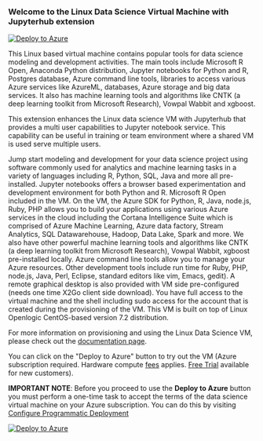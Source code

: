 ### Welcome to the Linux Data Science Virtual Machine with Jupyterhub extension


[![Deploy to Azure](http://azuredeploy.net/deploybutton.svg)](https://azuredeploy.net/)

This Linux based virtual machine contains popular tools for data science modeling and development activities. The main tools include Microsoft R Open, Anaconda Python distribution, Jupyter notebooks for Python and R, Postgres database, Azure command line tools, libraries to access various Azure services like AzureML, databases, Azure storage and big data services. It also has machine learning tools and algorithms like CNTK (a deep learning toolkit from Microsoft Research), Vowpal Wabbit and xgboost. 

This extension enhances the Linux data science VM with  Jupyterhub that provides a multi user capabilities to Jupyter notebook service. 
This capability can be useful in training or team environment where a shared VM is used serve multiple users. 

Jump start modeling and development for your data science project using software commonly used for analytics and machine learning tasks in a variety of languages including R, Python, SQL, Java and more all pre-installed. Jupyter notebooks offers a browser based experimentation and development environment for both Python and R. Microsoft R Open included in the VM. On the VM, the Azure SDK for Python, R, Java, node.js, Ruby, PHP allows you to build your applications using various Azure services in the cloud including the Cortana Intelligence Suite which is comprised of Azure Machine Learning, Azure data factory, Stream Analytics, SQL Datawarehouse, Hadoop, Data Lake, Spark and more. We also have other powerful machine learning tools and algorithms like CNTK (a deep learning toolkit from Microsoft Research), Vowpal Wabbit, xgboost pre-installed locally. Azure command line tools allow you to manage your Azure resources. Other development tools include run time for Ruby, PHP, node.js, Java, Perl, Eclipse, standard editors like vim, Emacs, gedit). A remote graphical desktop is also provided with VM side pre-configured (needs one time X2Go client side download). You have full access to the virtual machine and the shell including sudo access for the account that is created during the provisioning of the VM. This VM is built on top of Linux Openlogic CentOS-based version 7.2 distribution. 

For more information on provisioning and using the Linux Data Science VM, please check out the [documentation page](https://azure.microsoft.com/documentation/articles/machine-learning-data-science-linux-dsvm-intro/).

You can click on the "Deploy to Azure" button to try out the VM (Azure subscription required. Hardware compute [fees](https://azure.microsoft.com/en-us/marketplace/partners/microsoft-ads/linux-data-science-vm/) applies. [Free Trial](https://azure.microsoft.com/free/) available for new customers). 

**IMPORTANT NOTE**: Before you proceed to use the **Deploy to Azure** button you must perform a one-time task to accept the terms of the data science virtual machine on your Azure subscription. You can do this by visiting [Configure Programmatic Deployment](https://ms.portal.azure.com/#blade/Microsoft_Azure_Marketplace/LegalTermsSkuProgrammaticAccessBlade/legalTermsSkuProgrammaticAccessData/%7B%22product%22%3A%7B%22publisherId%22%3A%22microsoft-ads%22%2C%22offerId%22%3A%22linux-data-science-vm%22%2C%22planId%22%3A%22linuxdsvm%22%7D%7D)

[![Deploy to Azure](http://azuredeploy.net/deploybutton.svg)](https://azuredeploy.net/)
